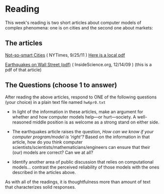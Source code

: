 
# Reading

This week's reading is two short articles about computer models of complex phenomena: one is on cities and the second one about markets:

## The articles

[Not-so-smart Cities](http://www.nytimes.com/2011/09/25/opinion/sunday/not-so-smart-cities.html) ( NYTimes, 9/25/11 ) [Here is a local pdf](not-so-smart-cities.pdf)

[Earthquakes on Wall Street (pdf)](earthquakes.pdf) ( InsideScience.org, 12/14/09 ) (this is a pdf of that article)


## The Questions (choose 1 to answer)

After reading the above articles, respond to ONE of the following questions (your choice) in a plain text file named `hw6pr0.txt`

* In light of the information in these articles, make an argument for whether and how computer models help—or hurt—society. A well-reasoned middle position is as welcome as a strong stand on either side.

* The earthquakes article raises the question, _How can we know if your computer program/model is 'right'?_ Based on the information in that article, how do you think computer scientists/scientists/mathematicians/engineers can ensure that their (our) models are correct? Can we at all?

* Identify another area of public discussion that relies on computational models... contrast the perceived reliability of those models with the ones described in the articles above. 

As with all of the readings, it is thoughtfulness more than amount of text that characterizes solid responses.

